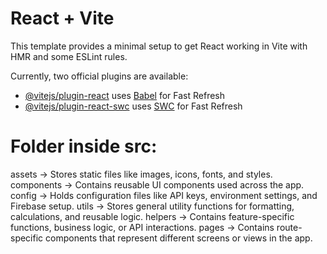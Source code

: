 # React + Vite

This template provides a minimal setup to get React working in Vite with HMR and some ESLint rules.

Currently, two official plugins are available:

- [@vitejs/plugin-react](https://github.com/vitejs/vite-plugin-react/blob/main/packages/plugin-react/README.md) uses [Babel](https://babeljs.io/) for Fast Refresh
- [@vitejs/plugin-react-swc](https://github.com/vitejs/vite-plugin-react-swc) uses [SWC](https://swc.rs/) for Fast Refresh





# Folder inside src:
assets → Stores static files like images, icons, fonts, and styles.
components → Contains reusable UI components used across the app.
config → Holds configuration files like API keys, environment settings, and Firebase setup.
utils → Stores general utility functions for formatting, calculations, and reusable logic.
helpers → Contains feature-specific functions, business logic, or API interactions.
pages → Contains route-specific components that represent different screens or views in the app.